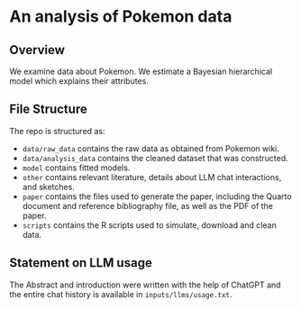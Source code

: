 # An analysis of Pokemon data

## Overview

We examine data about Pokemon. We estimate a Bayesian hierarchical model which explains their attributes.


## File Structure

The repo is structured as:

-   `data/raw_data` contains the raw data as obtained from Pokemon wiki.
-   `data/analysis_data` contains the cleaned dataset that was constructed.
-   `model` contains fitted models. 
-   `other` contains relevant literature, details about LLM chat interactions, and sketches.
-   `paper` contains the files used to generate the paper, including the Quarto document and reference bibliography file, as well as the PDF of the paper. 
-   `scripts` contains the R scripts used to simulate, download and clean data.


## Statement on LLM usage

The Abstract and introduction were written with the help of ChatGPT and the entire chat history is available in `inputs/llms/usage.txt`.
